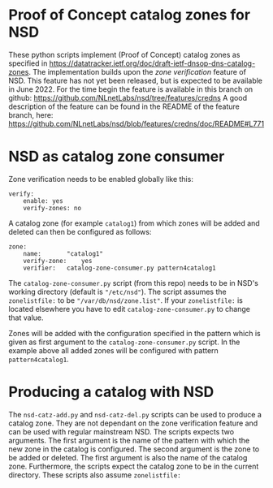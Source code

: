 # Proof of Concept catalog zones for NSD

These python scripts implement (Proof of Concept) catalog zones as specified in https://datatracker.ietf.org/doc/draft-ietf-dnsop-dns-catalog-zones.
The implementation builds upon the *zone verification* feature of NSD.
This feature has not yet been released, but is expected to be available in June 2022.
For the time begin the feature is available in this branch on github: https://github.com/NLnetLabs/nsd/tree/features/credns
A good description of the feature can be found in the README of the feature branch, here: https://github.com/NLnetLabs/nsd/blob/features/credns/doc/README#L771

# NSD as catalog zone consumer

Zone verification needs to be enabled globally like this:

```
verify:
	enable: yes
	verify-zones: no
```

A catalog zone (for example `catalog1`) from which zones will be added and deleted can then be configured as follows:

```
zone:
	name:		"catalog1"
	verify-zone:	yes
	verifier:	catalog-zone-consumer.py pattern4catalog1
```

The `catalog-zone-consumer.py` script (from this repo) needs to be in NSD's working directory (default is `"/etc/nsd"`).
The script assumes the `zonelistfile:` to be `"/var/db/nsd/zone.list"`.
If your `zonelistfile:` is located elsewhere you have to edit `catalog-zone-consumer.py` to change that value.

Zones will be added with the configuration specified in the pattern which is given as first argument to the `catalog-zone-consumer.py` script.
In the example above all added zones will be configured with pattern `pattern4catalog1`.

# Producing a catalog with NSD

The `nsd-catz-add.py` and `nsd-catz-del.py` scripts can be used to produce a catalog zone.
They are not dependant on the zone verification feature and can be used with regular mainstream NSD.
The scripts expects two arguments.
The first argument is the name of the pattern with which the new zone in the catalog is configured.
The second argument is the zone to be added or deleted.
The first argument is also the name of the catalog zone.
Furthermore, the scripts expect the catalog zone to be in the current directory.
These scripts also assume `zonelistfile:`

